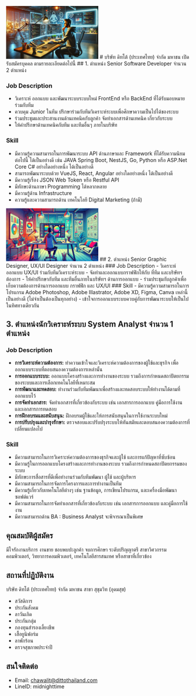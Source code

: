 <img src="./1.jpg" width="50%" />
# บริษัท ดิทโต้ (ประเทศไทย) จำกัด มหาชน เปิดรับสมัครบุคคล ตามรายละเอียดต่อไปนี้
## 1. ตำแหน่ง Senior Software Developer จำนวน 2 ตำแหน่ง

### Job Description
- วิเคราะห์ ออกแบบ และพัฒนาระบบระบบใหม่ FrontEnd หรือ BackEnd ที่ได้รับมอบหมาย ร่วมกับทีม
- ควบคุม Junior ในทีม ปรึกษาร่วมกับทีมวิเคราะห์ระบบเพื่อศึกษาความเป็นไปได้ของระบบ
- ร่วมประชุมและประสานงานด้านเทคนิคกับลูกค้า จัดทำเอกสารด้านเทคนิค  เกี่ยวกับระบบ
- ให้คำปรึกษาด้านเทคนิคกับทีม และทีมอื่นๆ ภายในบริษัท
  
### Skill
- มีความรู้ความสามารถในการพัฒนาระบบ API ด้านภาษาและ Framework ที่ได้รับความนิยม ต่อไปนี้ ได้เป็นอย่างดี เช่น JAVA Spring Boot, NestJS, Go, Python หรือ ASP.Net Core C# อย่างใดอย่างหนึ่ง ได้เป็นอย่างดี
- สามารถพัฒนาระบบด้วย VueJS, React, Angular อย่างใดอย่างหนึ่ง ได้เป็นอย่างดี
- มีความรู้เรื่อง JSON Web Token หรือ Restful API
- มีทักษะด้านภาษา Programming ได้หลากหลาย
- มีความรู้ด้าน Infrastructure
- ความรู้และความสามารถด้าน เทคโนโลยี Digital Marketing (ถ้ามี)

<img src="./2.jpg" width="50%" />
## 2. ตำแหน่ง Senior Graphic Designer, UX/UI Designer จำนวน 2 ตำแหน่ง
### Job Description
- วิเคราะห์ ออกแบบ UX/UI ร่วมกับทีมวิเคราะห์ระบบ
- จัดทำและออกแบบกราฟฟิกให้กับ ที่ทีม และบริษัทฯต้องการ
- ให้คำปรึกษากับทีม และทีมอื่นภายในบริษัทฯ ด้านการออกแบบ
- ร่วมประชุมกับลูกค้าเพื่อเก็บความต้องการด้านการออกแบบ กราฟฟิก และ UX/UI
### Skill
- มีความรู้ความสามารถในการโปรแกรม Adobe Photoshop, Adobe Illastrator, Adobe XD, Figma, Canva เหล่านี้เป็นอย่างดี (ไม่จำเป็นต้องเป็นทุกอย่าง)
- เข้าใจการออกแบบระบบควบคู่กับการพัฒนาระบบให้เป็นไปในทิศทางเดียวกัน

## 3. ตำแหน่งนักวิเคราะห์ระบบ System Analyst จำนวน 1 ตำแหน่ง
### Job Description
- <b>การวิเคราะห์ความต้องการ:</b> ทำความเข้าใจและวิเคราะห์ความต้องการของผู้ใช้และธุรกิจ เพื่อออกแบบระบบที่ตอบสนองความต้องการเหล่านั้น
- <b>การออกแบบระบบ:</b> ออกแบบโครงสร้างและการทำงานของระบบ รวมถึงการกำหนดสถาปัตยกรรมของระบบและการเลือกเทคโนโลยีที่เหมาะสม
- <b>การพัฒนาและทดสอบ:</b> ทำงานร่วมกับทีมพัฒนาเพื่อสร้างและทดสอบระบบให้ทำงานได้ตามที่ออกแบบไว้
- <b>การจัดทำเอกสาร:</b> จัดทำเอกสารที่เกี่ยวข้องกับระบบ เช่น เอกสารการออกแบบ คู่มือการใช้งาน และเอกสารการทดสอบ
- <b>การฝึกอบรมและสนับสนุน:</b> ฝึกอบรมผู้ใช้และให้การสนับสนุนในการใช้งานระบบใหม่
- <b>การปรับปรุงและบำรุงรักษา:</b> ตรวจสอบและปรับปรุงระบบให้ทันสมัยและตอบสนองความต้องการที่เปลี่ยนแปลงไป
### Skill
- มีความสามารถในการวิเคราะห์ความต้องการของธุรกิจและผู้ใช้ และการแก้ปัญหาที่ซับซ้อน
- มีความรู้ในการออกแบบโครงสร้างและการทำงานของระบบ รวมถึงการกำหนดสถาปัตยกรรมของระบบ
- มีทักษะการสื่อสารที่ดีเพื่อทำงานร่วมกับทีมพัฒนา ผู้ใช้ และผู้บริหาร
- มีความสามารถในการจัดการโครงการและการทำงานเป็นทีม
- มีความรู้เกี่ยวกับเทคโนโลยีต่างๆ เช่น ฐานข้อมูล, การเขียนโปรแกรม, และเครื่องมือพัฒนาซอฟต์แวร์
- มีความสามารถในการจัดทำเอกสารที่เกี่ยวข้องกับระบบ เช่น เอกสารการออกแบบ และคู่มือการใช้งาน
- มีความสามารถด้าน BA : Business Analyst จะพิจารณาเป็นพิเศษ

## คุณสมบัติผู้สมัคร
มีใจรักงานบริการ งานขาย ชอบพบปะลูกค้า จบการศึกษา ระดับปริญญาตรี สาขาวิศวกรรมคอมพิวเตอร์, วิทยาการคอมพิวเตอร์, เทคโนโลยีสารสนเทศ หรือสาขาที่เกี่ยวข้อง

## สถานที่ปฏิบัติงาน
บริษัท ดิทโต้ (ประเทศไทย) จำกัด มหาชน สาขา สุขุมวิท (อุดมสุข)
- สวัสดิการ
- ประกันสังคม
- ลาวันเกิด
- ประกันกลุ่ม
- กองทุนสำรองเลี้ยงชีพ
- เสื้อยูนิฟอร์ม
- ลาพักร้อน
- ตรวจสุขภาพประจำปี

## สนใจติดต่อ
- Email: chawalit@dittothailand.com
- LineID: midnighttime
